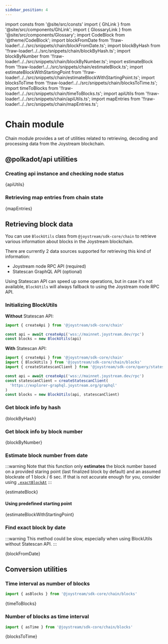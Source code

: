 ```yaml
---
sidebar_position: 4
---
```


import consts from '@site/src/consts'
import { GhLink } from '@site/src/components/GhLink';
import { GlossaryLink } from '@site/src/components/Glossary';
import CodeBlock from '@theme/CodeBlock';
import blockFromDate from '!!raw-loader!../../src/snippets/chain/blockFromDate.ts';
import blockByHash from '!!raw-loader!../../src/snippets/chain/blockByHash.ts';
import blockByNumber from '!!raw-loader!../../src/snippets/chain/blockByNumber.ts';
import estimateBlock from '!!raw-loader!../../src/snippets/chain/estimateBlock.ts';
import estimateBlockWithStartingPoint from '!!raw-loader!../../src/snippets/chain/estimateBlockWithStartingPoint.ts';
import blocksToTime from '!!raw-loader!../../src/snippets/chain/blocksToTime.ts';
import timeToBlocks from '!!raw-loader!../../src/snippets/chain/timeToBlocks.ts';
import apiUtils from '!!raw-loader!../../src/snippets/chain/apiUtils.ts';
import mapEntries from '!!raw-loader!../../src/snippets/chain/mapEntries.ts';

# Chain module

Chain module provides a set of utilities related to retrieving, decoding and processing data from the Joystream blockchain.

## @polkadot/api utilities

### Creating api instance and checking node status

<CodeBlock language="typescript" live>{apiUtils}</CodeBlock>

### Retrieving map entries from chain state

<CodeBlock language="typescript" live>{mapEntries}</CodeBlock>

## Retrieving block data

You can use `BlockUtils` class from `@joystream/sdk-core/chain` to retrieve various information about blocks in the Joystream blockchain.

There are currently 2 data sources supported for retrieving this kind of information:

- Joystream node RPC API (required)
- Statescan GraphQL API (optional)

Using Statescan API can speed up some operations, but in case it's not available, `BlockUtils` will always fallback to using the Joystream node RPC API.

### Initializing BlockUtils

**Without** Statescan API:

```typescript
import { createApi } from '@joystream/sdk-core/chain'

const api = await createApi('wss://mainnet.joystream.dev/rpc')
const blocks = new BlockUtils(api)
```

**With** Statescan API:

```typescript
import { createApi } from '@joystream/sdk-core/chain'
import { BlockUtils } from '@joystream/sdk-core/chain/blocks'
import { createStatescanClient } from '@joystream/sdk-core/query/statescan'

const api = await createApi('wss://mainnet.joystream.dev/rpc')
const statescanClient = createStatescanClient(
  'https://explorer-graphql.joystream.org/graphql'
)
const blocks = new BlockUtils(api, statescanClient)
```

### Get block info by hash

<CodeBlock language="typescript" live>{blockByHash}</CodeBlock>

### Get block info by block number

<CodeBlock language="typescript" live>{blockByNumber}</CodeBlock>

### Estimate block number from date

:::warning
Note that this function only **estimates** the block number based on a provided staring point (last finalized block by default) and an assumed blockrate of 1&nbsp;block&nbsp;/&nbsp;6&nbsp;sec. If that is not accurate enough for you, consider using [`.exactBlockAt`](#find-exact-block-by-date)
:::

<CodeBlock language="typescript" live>{estimateBlock}</CodeBlock>

#### Using predefined starting point

<CodeBlock language="typescript" live>{estimateBlockWithStartingPoint}</CodeBlock>

### Find exact block by date

:::warning
This method could be slow, especially when using BlockUtils without Statescan API.
:::

<CodeBlock language="typescript" live>{blockFromDate}</CodeBlock>

## Conversion utilities

### Time interval as number of blocks

```typescript
import { asBlocks } from '@joystream/sdk-core/chain/blocks'
```

<CodeBlock language="typescript" live>
  {timeToBlocks}
</CodeBlock>

### Number of blocks as time interval

```typescript
import { asTime } from '@joystream/sdk-core/chain/blocks'
```

<CodeBlock language="typescript" live>
  {blocksToTime}
</CodeBlock>
